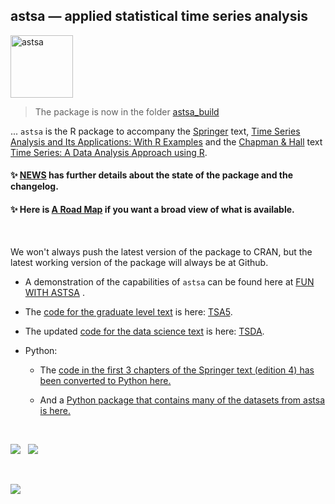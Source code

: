 ## astsa &mdash; applied statistical time series analysis

<img src="fun_with_astsa/figs/astsa.gif" alt="astsa"  height="100">
                       
                                        

> The package is now in the folder [astsa_build](https://github.com/nickpoison/astsa/tree/master/astsa_build) 

... `astsa` is the R package to accompany the [Springer](https://link.springer.com/book/9783031705830) text, [Time Series Analysis and Its Applications: With R Examples](https://github.com/nickpoison/tsa5/blob/main/textRcode.md)  and the [Chapman & Hall](https://www.routledge.com/Time-Series-A-Data-Analysis-Approach-Using-R/Shumway-Stoffer/p/book/9780367221096) text  [Time Series: A Data Analysis Approach using R](https://github.com/nickpoison/tsda/blob/main/Rcode.md). 


#### &#10024;  [NEWS](https://github.com/nickpoison/astsa/blob/master/NEWS.md) has further details about the state of the package and the changelog.

#### &#10024; Here is [A Road Map](https://nickpoison.github.io/) if you want a broad view of what is available.

<br/>


We won't always push the latest version of the package to CRAN, but the latest working version of the package will always be at Github.


* A demonstration of the capabilities of `astsa` can be found here at
[FUN WITH ASTSA](https://github.com/nickpoison/astsa/blob/master/fun_with_astsa/fun_with_astsa.md) .


* The  [code for the graduate level text](https://github.com/nickpoison/tsa5/blob/master/textRcode.md) is here: [TSA5](https://github.com/nickpoison/tsa5/blob/master/textRcode.md).

* The updated [code for the data science text](https://github.com/nickpoison/tsda/blob/master/Rcode.md) is here: [TSDA](https://github.com/nickpoison/tsda/blob/master/Rcode.md).

* Python:

    - The [code in the first 3 chapters of the Springer text (edition 4) has been converted to Python here.](https://github.com/borisgarbuzov/tsa4-python/tree/master/src) 

    - And a [Python package that contains many of the datasets from astsa is here.](https://pypi.org/project/astsadata/)

<br/>


[![](https://cranlogs.r-pkg.org/badges/grand-total/astsa)](https://cran.r-project.org/package=astsa) &nbsp; 
[![](https://www.r-pkg.org/badges/version/astsa)](https://www.r-pkg.org/badges/version/astsa) &nbsp;


<br/>

 ![](https://komarev.com/ghpvc/?username=nickpoison&color=blueviolet&base=66666&label=GUESTS )

<!-- <sup> ＧＵＥＳＴＳ: </sup> ![Visitor Count](https://profile-counter.glitch.me/nickpoison/count.svg)-->